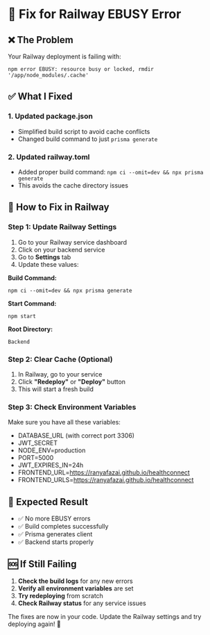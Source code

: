 # 🔧 Fix for Railway EBUSY Error

## ❌ The Problem
Your Railway deployment is failing with:
```
npm error EBUSY: resource busy or locked, rmdir '/app/node_modules/.cache'
```

## ✅ What I Fixed

### 1. Updated package.json
- Simplified build script to avoid cache conflicts
- Changed build command to just `prisma generate`

### 2. Updated railway.toml
- Added proper build command: `npm ci --omit=dev && npx prisma generate`
- This avoids the cache directory issues

## 🚀 How to Fix in Railway

### Step 1: Update Railway Settings
1. Go to your Railway service dashboard
2. Click on your backend service
3. Go to **Settings** tab
4. Update these values:

**Build Command:**
```
npm ci --omit=dev && npx prisma generate
```

**Start Command:**
```
npm start
```

**Root Directory:**
```
Backend
```

### Step 2: Clear Cache (Optional)
1. In Railway, go to your service
2. Click **"Redeploy"** or **"Deploy"** button
3. This will start a fresh build

### Step 3: Check Environment Variables
Make sure you have all these variables:
- DATABASE_URL (with correct port 3306)
- JWT_SECRET
- NODE_ENV=production
- PORT=5000
- JWT_EXPIRES_IN=24h
- FRONTEND_URL=https://ranyafazai.github.io/healthconnect
- FRONTEND_URLS=https://ranyafazai.github.io/healthconnect

## 🎯 Expected Result
- ✅ No more EBUSY errors
- ✅ Build completes successfully
- ✅ Prisma generates client
- ✅ Backend starts properly

## 🆘 If Still Failing
1. **Check the build logs** for any new errors
2. **Verify all environment variables** are set
3. **Try redeploying** from scratch
4. **Check Railway status** for any service issues

The fixes are now in your code. Update the Railway settings and try deploying again! 🚀
